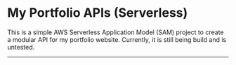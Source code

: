 # My Portfolio APIs (Serverless)

This is a simple AWS Serverless Application Model (SAM) project to create a modular API for my portfolio website. Currently, it is still being build and is untested.

---